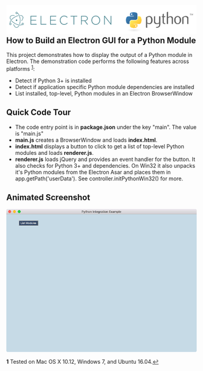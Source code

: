 ![Logo](app/img/electron-python-logo.png)
How to Build an Electron GUI for a Python Module
------------------------------------------------

This project demonstrates how to display the output of a Python module in Electron. The demonstration code performs the following features across platforms <sup id="a1">[1](#f1)</sup>:
* Detect if Python 3+ is installed
* Detect if application specific Python module dependencies are installed
* List installed, top-level, Python modules in an Electron BrowserWindow

Quick Code Tour
---------------

 - The code entry point is in **package.json** under the key "main". The value is "main.js"
 - **main.js** creates a BrowserWindow and loads **index.html**.
 - **index.html** displays a button to click to get a list of top-level Python modules and loads **renderer.js**.
 - **renderer.js** loads jQuery and provides an event handler for the button. It also checks for Python 3+ and dependencies. On Win32 it also unpacks it's Python modules from the Electron Asar and places them in app.getPath('userData'). See controller.initPythonWin32() for more.

Animated Screenshot
-------------------
 ![Demo](screenshots/demo.gif)

<b id="f1">1</b> Tested on Mac OS X 10.12, Windows 7, and Ubuntu 16.04.[↩](#a1)
